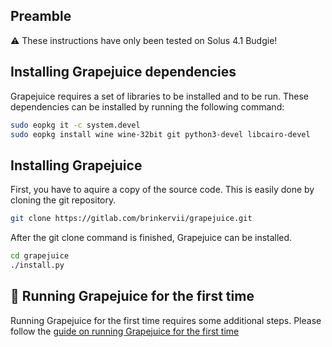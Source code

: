 ## Preamble

⚠ These instructions have only been tested on Solus 4.1 Budgie!

## Installing Grapejuice dependencies
Grapejuice requires a set of libraries to be installed and to be run. These dependencies can be installed by running the following command:
```sh
sudo eopkg it -c system.devel
sudo eopkg install wine wine-32bit git python3-devel libcairo-devel
```

## Installing Grapejuice
First, you have to aquire a copy of the source code. This is easily done by cloning the git repository.
```sh
git clone https://gitlab.com/brinkervii/grapejuice.git
```

After the git clone command is finished, Grapejuice can be installed.
```sh
cd grapejuice
./install.py
```

## 🚀 Running Grapejuice for the first time
Running Grapejuice for the first time requires some additional steps. Please follow the [guide on running Grapejuice for the first time](../Guides/First-time-setup)
